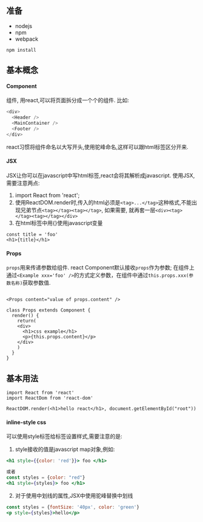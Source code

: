 ## 准备
- nodejs
- npm
- webpack
```
npm install
```

## 基本概念
#### Component
组件, 用react,可以将页面拆分成一个个的组件. 比如:
```js
<div>
  <Header />
  <MainContainer />
  <Footer />
</div>
```
react习惯将组件命名以大写开头,使用驼峰命名,这样可以跟html标签区分开来.

#### JSX
JSX让你可以在javascript中写html标签,react会将其解析成javascript.
使用JSX,需要注意两点:
1. import React from 'react';
2. 使用ReactDOM.render时,传入的html必须是`<tag>...</tag>`这种格式,不能出现兄弟节点`<tag></tag><tag></tag>`,
如果需要, 就再套一层`<div><tag></tag><tag></tag></div>`
3. 在html标签中用{}使用javascript变量
```
const title = 'foo'
<h1>{title}</h1>
```

#### Props
`props`用来传递参数给组件. react Component默认接收`props`作为参数;
在组件上通过`<Example xxx='foo' />`的方式定义参数，在组件中通过`this.props.xxx(参数名称)`获取参数值.
```

<Props content="value of props.content" />

class Props extends Component {
  render() {
    return(
    <div>
      <h1>css example</h1>
      <p>{this.props.content}</p>
    </div>
    )
  }
}
```




## 基本用法
```
import React from 'react'
import ReactDom from 'react-dom'

ReactDOM.render(<h1>hello react</h1>, document.getElementById("root"))
```

#### inline-style css
可以使用style标签给标签设置样式,需要注意的是:
1. style接收的值是javascript map对象,例如:
```jsx
<h1 style={{color: 'red'}}> foo </h1>

或者
const styles = {color: "red"}
<h1 style={styles}> foo </h1>
```
2. 对于使用中划线的属性,JSX中使用驼峰替换中划线
```jsx
const styles = {fontSize: '40px', color: 'green'}
<p style={styles}>hello</p>
```

